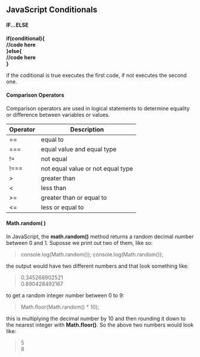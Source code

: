 ## JavaScript Conditionals
<h4>IF...ELSE</h4>

<b> if(conditional){  
 //code here   
}else{  
    //code here  
}</b>  

if the coditional is true executes the first code, if not executes the second one.
<h4>Comparison Operators</h4>
Comparison operators are used in logical statements to determine equality or difference between variables or values.

| Operator | Description |
|---|---|
| == | equal to |
| === | equal value and equal type |
| !=  | not equal |
| !===| not equal value or not equal type |
| >  | greater than|
| < | less than |
| >= | greater than or equal to|
| <= | less or equal to |

<h4>Math.random( )</h4>
In JavaScript, the <b>math.random()</b> method returns a random decimal number between 0 and 1.
Suposse we print out two of them, like so:   

>console.log(Math.random());
>console.log(Math.random());  
 
 the output would have two different numbers and that look something like:
 > 0.345268902521  
 > 0.890428492167

 to get a random integer number between 0 to 9:
 >Math.floor(Math.random() * 10);

this is multiplying the decimal number by 10 and then rounding it down to the nearest integer with <b>Math.floor()</b>. So the above two numbers would look like:
> 5  
> 8


